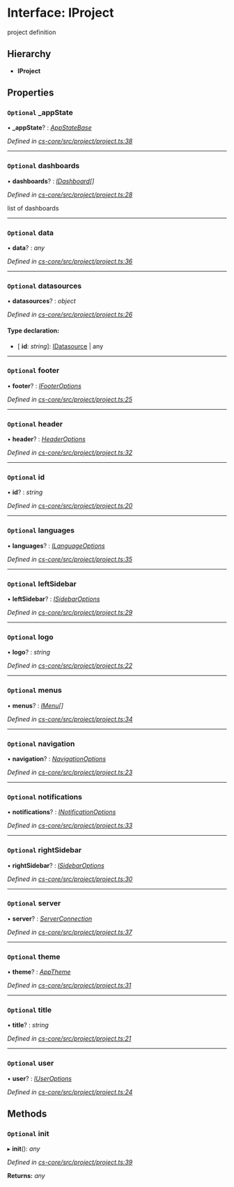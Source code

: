 # Interface: IProject

project definition

## Hierarchy

* **IProject**

## Properties

### `Optional` _appState

• **_appState**? : *[AppStateBase](../classes/_cs_core_src_project_app_state_base_.appstatebase.md)*

*Defined in [cs-core/src/project/project.ts:38](https://github.com/RichardHovenkamp/csnext/blob/40018c3a/packages/cs-core/src/project/project.ts#L38)*

___

### `Optional` dashboards

• **dashboards**? : *[IDashboard](_cs_core_src_dashboard_dashboard_.idashboard.md)[]*

*Defined in [cs-core/src/project/project.ts:28](https://github.com/RichardHovenkamp/csnext/blob/40018c3a/packages/cs-core/src/project/project.ts#L28)*

list of dashboards

___

### `Optional` data

• **data**? : *any*

*Defined in [cs-core/src/project/project.ts:36](https://github.com/RichardHovenkamp/csnext/blob/40018c3a/packages/cs-core/src/project/project.ts#L36)*

___

### `Optional` datasources

• **datasources**? : *object*

*Defined in [cs-core/src/project/project.ts:26](https://github.com/RichardHovenkamp/csnext/blob/40018c3a/packages/cs-core/src/project/project.ts#L26)*

#### Type declaration:

* \[ **id**: *string*\]: [IDatasource](_cs_core_src_datasources_datasource_.idatasource.md) | any

___

### `Optional` footer

• **footer**? : *[IFooterOptions](_cs_core_src_project_footer_options_.ifooteroptions.md)*

*Defined in [cs-core/src/project/project.ts:25](https://github.com/RichardHovenkamp/csnext/blob/40018c3a/packages/cs-core/src/project/project.ts#L25)*

___

### `Optional` header

• **header**? : *[HeaderOptions](../classes/_cs_core_src_project_header_options_.headeroptions.md)*

*Defined in [cs-core/src/project/project.ts:32](https://github.com/RichardHovenkamp/csnext/blob/40018c3a/packages/cs-core/src/project/project.ts#L32)*

___

### `Optional` id

• **id**? : *string*

*Defined in [cs-core/src/project/project.ts:20](https://github.com/RichardHovenkamp/csnext/blob/40018c3a/packages/cs-core/src/project/project.ts#L20)*

___

### `Optional` languages

• **languages**? : *[ILanguageOptions](_cs_core_src_project_language_options_.ilanguageoptions.md)*

*Defined in [cs-core/src/project/project.ts:35](https://github.com/RichardHovenkamp/csnext/blob/40018c3a/packages/cs-core/src/project/project.ts#L35)*

___

### `Optional` leftSidebar

• **leftSidebar**? : *[ISidebarOptions](_cs_core_src_project_sidebar_options_.isidebaroptions.md)*

*Defined in [cs-core/src/project/project.ts:29](https://github.com/RichardHovenkamp/csnext/blob/40018c3a/packages/cs-core/src/project/project.ts#L29)*

___

### `Optional` logo

• **logo**? : *string*

*Defined in [cs-core/src/project/project.ts:22](https://github.com/RichardHovenkamp/csnext/blob/40018c3a/packages/cs-core/src/project/project.ts#L22)*

___

### `Optional` menus

• **menus**? : *[IMenu](_cs_core_src_interactions_menu_.imenu.md)[]*

*Defined in [cs-core/src/project/project.ts:34](https://github.com/RichardHovenkamp/csnext/blob/40018c3a/packages/cs-core/src/project/project.ts#L34)*

___

### `Optional` navigation

• **navigation**? : *[NavigationOptions](../classes/_cs_core_src_project_navigation_options_.navigationoptions.md)*

*Defined in [cs-core/src/project/project.ts:23](https://github.com/RichardHovenkamp/csnext/blob/40018c3a/packages/cs-core/src/project/project.ts#L23)*

___

### `Optional` notifications

• **notifications**? : *[INotificationOptions](_cs_core_src_interactions_notification_options_.inotificationoptions.md)*

*Defined in [cs-core/src/project/project.ts:33](https://github.com/RichardHovenkamp/csnext/blob/40018c3a/packages/cs-core/src/project/project.ts#L33)*

___

### `Optional` rightSidebar

• **rightSidebar**? : *[ISidebarOptions](_cs_core_src_project_sidebar_options_.isidebaroptions.md)*

*Defined in [cs-core/src/project/project.ts:30](https://github.com/RichardHovenkamp/csnext/blob/40018c3a/packages/cs-core/src/project/project.ts#L30)*

___

### `Optional` server

• **server**? : *[ServerConnection](../classes/_cs_core_src_project_server_connection_.serverconnection.md)*

*Defined in [cs-core/src/project/project.ts:37](https://github.com/RichardHovenkamp/csnext/blob/40018c3a/packages/cs-core/src/project/project.ts#L37)*

___

### `Optional` theme

• **theme**? : *[AppTheme](../classes/_cs_core_src_project_app_theme_.apptheme.md)*

*Defined in [cs-core/src/project/project.ts:31](https://github.com/RichardHovenkamp/csnext/blob/40018c3a/packages/cs-core/src/project/project.ts#L31)*

___

### `Optional` title

• **title**? : *string*

*Defined in [cs-core/src/project/project.ts:21](https://github.com/RichardHovenkamp/csnext/blob/40018c3a/packages/cs-core/src/project/project.ts#L21)*

___

### `Optional` user

• **user**? : *[IUserOptions](_cs_core_src_project_user_options_.iuseroptions.md)*

*Defined in [cs-core/src/project/project.ts:24](https://github.com/RichardHovenkamp/csnext/blob/40018c3a/packages/cs-core/src/project/project.ts#L24)*

## Methods

### `Optional` init

▸ **init**(): *any*

*Defined in [cs-core/src/project/project.ts:39](https://github.com/RichardHovenkamp/csnext/blob/40018c3a/packages/cs-core/src/project/project.ts#L39)*

**Returns:** *any*
